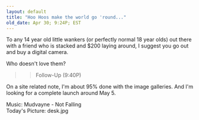 ```yaml
---
layout: default
title: "Hoo Hoos make the world go 'round..."
old_date: Apr 30; 9:24P; EST
---
```


To any 14 year old little wankers (or perfectly normal 18 year olds) out there
with a friend who is stacked and $200 laying around, I suggest you go out and
buy a digital camera.

Who doesn't love them?

>> Follow-Up (9:40P)

On a site related note, I'm about 95% done with the image galleries. And I'm
looking for a complete launch around May 5.

Music: Mudvayne - Not Falling  
Today's Picture: desk.jpg
